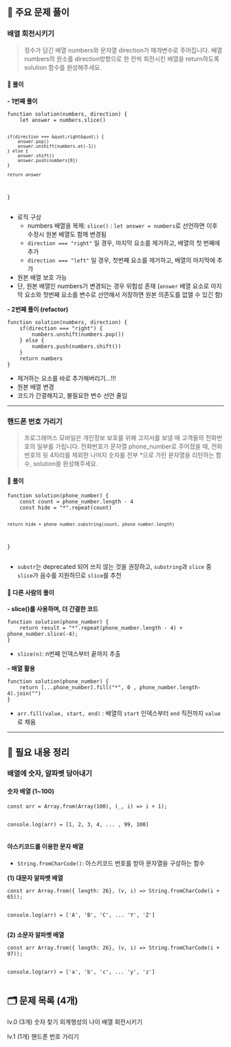 <h2 id="🔎-주요-문제-풀이">🔎 주요 문제 풀이</h2>
<h3 id="배열-회전시키기">배열 회전시키기</h3>
<blockquote>
<p>정수가 담긴 배열 numbers와 문자열 direction가 매개변수로 주어집니다. 배열 numbers의 원소를 direction방향으로 한 칸씩 회전시킨 배열을 return하도록 solution 함수를 완성해주세요.</p>
</blockquote>
<h4 id="🔷-풀이">🔷 풀이</h4>
<p><strong>- 1번째 풀이</strong></p>
<pre><code class="language-js">function solution(numbers, direction) {
    let answer = numbers.slice()

    if(direction === &quot;right&quot;) {
        answer.pop()
        answer.unshift(numbers.at(-1))
    } else {
        answer.shift()
        answer.push(numbers[0])
    }

    return answer
}</code></pre>
<ul>
<li>로직 구상<ul>
<li>numbers 배열을 복제: <code>slice()</code>
: <code>let answer = numbers</code>로 선언하면 이후 수정시 원본 배열도 함께 변경됨</li>
<li><code>direction === &quot;right&quot;</code> 일 경우, 마지막 요소를 제거하고, 배열의 첫 번째에 추가</li>
<li><code>direction === &quot;left&quot;</code> 일 경우, 첫번째 요소를 제거하고, 배열의 마지막에 추가</li>
</ul>
</li>
<li>원본 배열 보호 가능</li>
<li>단, 원본 배열인 numbers가 변경되는 경우 위험성 존재
(<code>answer</code> 배열 요소로 마지막 요소와 첫번째 요소를 변수로 선언해서 저장하면 원본 의존도를 없앨 수 있긴 함)</li>
</ul>
<p><strong>- 2번째 풀이 (refactor)</strong></p>
<pre><code class="language-js">function solution(numbers, direction) {
    if(direction === &quot;right&quot;) {
        numbers.unshift(numbers.pop())
    } else {
        numbers.push(numbers.shift())
    }
    return numbers
}</code></pre>
<ul>
<li>제거하는 요소를 바로 추가해버리기...!!!</li>
<li>원본 배열 변경</li>
<li>코드가 간결해지고, 불필요한 변수 선언 줄임</li>
</ul>
<hr />
<h3 id="핸드폰-번호-가리기">핸드폰 번호 가리기</h3>
<blockquote>
<p>프로그래머스 모바일은 개인정보 보호를 위해 고지서를 보낼 때 고객들의 전화번호의 일부를 가립니다.
전화번호가 문자열 phone_number로 주어졌을 때, 전화번호의 뒷 4자리를 제외한 나머지 숫자를 전부 *으로 가린 문자열을 리턴하는 함수, solution을 완성해주세요.</p>
</blockquote>
<h4 id="🔷-풀이-1">🔷 풀이</h4>
<pre><code class="language-js">function solution(phone_number) {
    const count = phone_number.length - 4
    const hide = &quot;*&quot;.repeat(count)

    return hide + phone_number.substring(count, phone_number.length)
}</code></pre>
<ul>
<li><code>substr</code>는 deprecated 되어 쓰지 않는 것을 권장하고,
<code>substring</code>과 <code>slice</code> 중 <code>slice</code>가 음수를 지원하므로 <code>slice</code>를 추천</li>
</ul>
<h4 id="🔶-다른-사람의-풀이">🔶 다른 사람의 풀이</h4>
<p><strong>- slice()를 사용하며, 더 간결한 코드</strong></p>
<pre><code class="language-js">function solution(phone_number) {
    return result = &quot;*&quot;.repeat(phone_number.length - 4) + phone_number.slice(-4);
}</code></pre>
<ul>
<li><code>slice(n)</code>: n번째 인덱스부터 끝까지 추출</li>
</ul>
<p><strong>- 배열 활용</strong></p>
<pre><code class="language-js">function solution(phone_number) {
    return [...phone_number].fill(&quot;*&quot;, 0 , phone_number.length-4).join(&quot;&quot;)
}</code></pre>
<ul>
<li><code>arr.fill(value, start, end)</code>
: 배열의 <code>start</code> 인덱스부터 <code>end</code> 직전까지 <code>value</code>로 채움</li>
</ul>
<hr />
<h2 id="📝-필요-내용-정리">📝 필요 내용 정리</h2>
<h3 id="배열에-숫자-알파벳-담아내기">배열에 숫자, 알파벳 담아내기</h3>
<h4 id="숫자-배열-1100">숫자 배열 (1~100)</h4>
<pre><code class="language-js">const arr = Array.from(Array(100), (_, i) =&gt; i + 1);

console.log(arr) = [1, 2, 3, 4, ... , 99, 100]</code></pre>
<h4 id="아스키코드를-이용한-문자-배열">아스키코드를 이용한 문자 배열</h4>
<ul>
<li><code>String.fromCharCode()</code>: 아스키코드 번호를 받아 문자열을 구성하는 함수</li>
</ul>
<p><strong>(1) 대문자 알파벳 배열</strong></p>
<pre><code class="language-js">const arr Array.from({ length: 26}, (v, i) =&gt; String.fromCharCode(i + 65));

console.log(arr) = ['A', 'B', 'C', ... 'Y', 'Z']</code></pre>
<p><strong>(2) 소문자 알파벳 배열</strong></p>
<pre><code class="language-js">const arr Array.from({ length: 26}, (v, i) =&gt; String.fromCharCode(i + 97));

console.log(arr) = ['a', 'b', 'c', ... 'y', 'z']</code></pre>
<h2 id="🗂️-문제-목록-4개">🗂️ 문제 목록 (4개)</h2>
<p>lv.0 (3개)
숫자 찾기
외계행성의 나이
배열 회전시키기</p>
<p>lv.1 (1개)
핸드폰 번호 가리기</p>